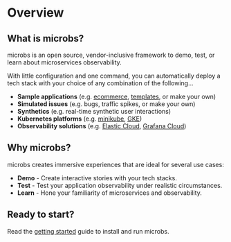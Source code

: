 # [](overview)Overview

## [](what-is-microbs)What is microbs?

microbs is an open source, vendor-inclusive framework to demo, test, or learn about microservices observability.

With little configuration and one command, you can automatically deploy a tech stack with your choice of any combination of the following...

* **Sample applications** (e.g. [ecommerce](/docs/apps/ecommerce), [templates](/docs/apps/templates),  or make your own)
* **Simulated issues** (e.g. bugs, traffic spikes, or make your own)
* **Synthetics** (e.g. real-time synthetic user interactions)
* **Kubernetes platforms** (e.g. [minikube](/docs/plugins/kubernetes/minikube), [GKE](/docs/plugins/kubernetes/gke))
* **Observability solutions** (e.g. [Elastic Cloud](/docs/plugins/observability/elastic_cloud), [Grafana Cloud](/docs/plugins/observability/grafana_cloud))

## [](why-microbs)Why microbs?

microbs creates immersive experiences that are ideal for several use cases:

* **Demo** - Create interactive stories with your tech stacks.
* **Test** - Test your application observability under realistic circumstances.
* **Learn** - Hone your familiarity of microservices and observability.

## [](ready-to-start)Ready to start?

Read the [getting started](/docs/overview/getting-started) guide to install and run microbs.
